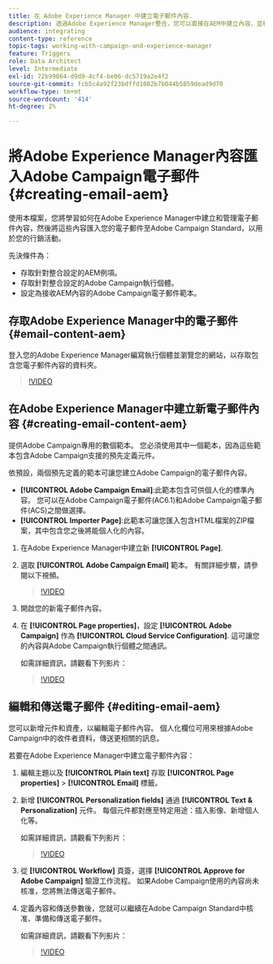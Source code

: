 ```yaml
---
title: 在 Adobe Experience Manager 中建立電子郵件內容.
description: 透過Adobe Experience Manager整合，您可以直接在AEM中建立內容，並稍後在Adobe Campaign中使用。
audience: integrating
content-type: reference
topic-tags: working-with-campaign-and-experience-manager
feature: Triggers
role: Data Architect
level: Intermediate
exl-id: 72b99864-d9d9-4cf4-be06-dc5719a2e4f2
source-git-commit: fcb5c4a92f23bdffd1082b7b044b5859dead9d70
workflow-type: tm+mt
source-wordcount: '414'
ht-degree: 2%

---
```


# 將Adobe Experience Manager內容匯入Adobe Campaign電子郵件 {#creating-email-aem}

使用本檔案，您將學習如何在Adobe Experience Manager中建立和管理電子郵件內容，然後將這些內容匯入您的電子郵件至Adobe Campaign Standard，以用於您的行銷活動。

先決條件為：

* 存取針對整合設定的AEM例項。
* 存取針對整合設定的Adobe Campaign執行個體。
* 設定為接收AEM內容的Adobe Campaign電子郵件範本。

## 存取Adobe Experience Manager中的電子郵件 {#email-content-aem}

登入您的Adobe Experience Manager編寫執行個體並瀏覽您的網站，以存取包含您電子郵件內容的資料夾。

>[!VIDEO](https://video.tv.adobe.com/v/29996)

## 在Adobe Experience Manager中建立新電子郵件內容 {#creating-email-content-aem}

提供Adobe Campaign專用的數個範本。 您必須使用其中一個範本，因為這些範本包含Adobe Campaign支援的預先定義元件。

依預設，兩個預先定義的範本可讓您建立Adobe Campaign的電子郵件內容。

* **[!UICONTROL Adobe Campaign Email]**:此範本包含可供個人化的標準內容。 您可以在Adobe Campaign電子郵件(AC6.1)和Adobe Campaign電子郵件(ACS)之間做選擇。
* **[!UICONTROL Importer Page]**:此範本可讓您匯入包含HTML檔案的ZIP檔案，其中包含您之後將能個人化的內容。

1. 在Adobe Experience Manager中建立新 **[!UICONTROL Page]**.

1. 選取 **[!UICONTROL Adobe Campaign Email]** 範本。 有關詳細步驟，請參閱以下視頻。
   >[!VIDEO](https://video.tv.adobe.com/v/29997)

1. 開啟您的新電子郵件內容。

1. 在 **[!UICONTROL Page properties]**，設定 **[!UICONTROL Adobe Campaign]** 作為 **[!UICONTROL Cloud Service Configuration]**. 這可讓您的內容與Adobe Campaign執行個體之間通訊。

   如需詳細資訊，請觀看下列影片：

   >[!VIDEO](https://video.tv.adobe.com/v/29999)

## 編輯和傳送電子郵件 {#editing-email-aem}

您可以新增元件和資產，以編輯電子郵件內容。 個人化欄位可用來根據Adobe Campaign中的收件者資料，傳送更相關的訊息。

若要在Adobe Experience Manager中建立電子郵件內容：

1. 編輯主題以及 **[!UICONTROL Plain text]** 存取 **[!UICONTROL Page properties]** > **[!UICONTROL Email]** 標籤。

1. 新增 **[!UICONTROL Personalization fields]** 通過 **[!UICONTROL Text & Personalization]** 元件。 每個元件都對應至特定用途：插入影像、新增個人化等。

   如需詳細資訊，請觀看下列影片：
   >[!VIDEO](https://video.tv.adobe.com/v/29998)

1. 從 **[!UICONTROL Workflow]** 頁簽，選擇 **[!UICONTROL Approve for Adobe Campaign]** 驗證工作流程。 如果Adobe Campaign使用的內容尚未核准，您將無法傳送電子郵件。

1. 定義內容和傳送參數後，您就可以繼續在Adobe Campaign Standard中核准、準備和傳送電子郵件。

   如需詳細資訊，請觀看下列影片：

   >[!VIDEO](https://video.tv.adobe.com/v/23721)
